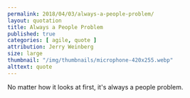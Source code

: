 ```yaml
---
permalink: 2018/04/03/always-a-people-problem/
layout: quotation
title: Always a People Problem
published: true
categories: [ agile, quote ]
attribution: Jerry Weinberg
size: large
thumbnail: "/img/thumbnails/microphone-420x255.webp"
alttext: quote
---
```


No matter how it looks at first, it's always a people problem.
